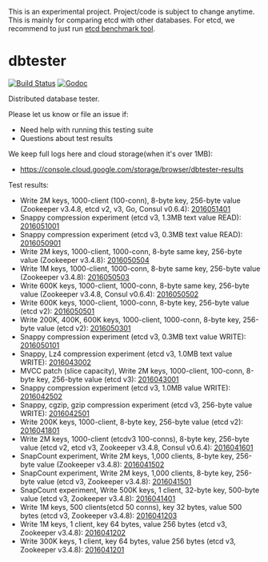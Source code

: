 This is an experimental project. Project/code is subject to change anytime.
This is mainly for comparing etcd with other databases. For etcd, we recommend
to just run [etcd benchmark tool](https://github.com/coreos/etcd/tree/master/tools/benchmark).

# dbtester

[![Build Status](https://img.shields.io/travis/coreos/dbtester.svg?style=flat-square)][cistat] [![Godoc](http://img.shields.io/badge/go-documentation-blue.svg?style=flat-square)][dbtester-godoc]

Distributed database tester.

Please let us know or file an issue if:

- Need help with running this testing suite
- Questions about test results

We keep full logs here and cloud storage(when it's over 1MB):

- https://console.cloud.google.com/storage/browser/dbtester-results

Test results:

- Write 2M keys, 1000-client (100-conn), 8-byte key, 256-byte value (Zookeeper v3.4.8, etcd v2, v3, Go, Consul v0.6.4): [2016051401](https://github.com/coreos/dbtester/tree/master/bench-results/2016051401/README.md)
- Snappy compression experiment (etcd v3, 1.3MB text value READ): [2016051001](https://github.com/coreos/dbtester/tree/master/bench-results/2016051001/README.md)
- Snappy compression experiment (etcd v3, 0.3MB text value READ): [2016050901](https://github.com/coreos/dbtester/tree/master/bench-results/2016050901/README.md)
- Write 2M keys, 1000-client, 1000-conn, 8-byte same key, 256-byte value (Zookeeper v3.4.8): [2016050504](https://github.com/coreos/dbtester/tree/master/bench-results/2016050504/README.md)
- Write 1M keys, 1000-client, 1000-conn, 8-byte same key, 256-byte value (Zookeeper v3.4.8): [2016050503](https://github.com/coreos/dbtester/tree/master/bench-results/2016050503/README.md)
- Write 600K keys, 1000-client, 1000-conn, 8-byte same key, 256-byte value (Zookeeper v3.4.8, Consul v0.6.4): [2016050502](https://github.com/coreos/dbtester/tree/master/bench-results/2016050502/README.md)
- Write 600K keys, 1000-client, 1000-conn, 8-byte key, 256-byte value (etcd v2): [2016050501](https://github.com/coreos/dbtester/tree/master/bench-results/2016050501/README.md)
- Write 200K, 400K, 600K keys, 1000-client, 1000-conn, 8-byte key, 256-byte value (etcd v2): [2016050301](https://github.com/coreos/dbtester/tree/master/bench-results/2016050301/README.md)
- Snappy compression experiment (etcd v3, 0.3MB text value WRITE): [2016050101](https://github.com/coreos/dbtester/tree/master/bench-results/2016050101/README.md)
- Snappy, Lz4 compression experiment (etcd v3, 1.0MB text value WRITE): [2016043002](https://github.com/coreos/dbtester/tree/master/bench-results/2016043002/README.md)
- MVCC patch (slice capacity), Write 2M keys, 1000-client, 100-conn, 8-byte key, 256-byte value (etcd v3): [2016043001](https://github.com/coreos/dbtester/tree/master/bench-results/2016043001/README.md)
- Snappy compression experiment (etcd v3, 1.0MB value WRITE): [2016042502](https://github.com/coreos/dbtester/tree/master/bench-results/2016042502/README.md)
- Snappy, cgzip, gzip compression experiment (etcd v3, 256-byte value WRITE): [2016042501](https://github.com/coreos/dbtester/tree/master/bench-results/2016042501/README.md)
- Write 200K keys, 1000-client, 8-byte key, 256-byte value (etcd v2): [2016041801](https://github.com/coreos/dbtester/tree/master/bench-results/2016041801/README.md)
- Write 2M keys, 1000-client (etcdv3 100-conns), 8-byte key, 256-byte value (etcd v2, etcd v3, Zookeeper v3.4.8, Consul v0.6.4): [2016041601](https://github.com/coreos/dbtester/tree/master/bench-results/2016041601/README.md)
- SnapCount experiment, Write 2M keys, 1,000 clients, 8-byte key, 256-byte value (Zookeeper v3.4.8): [2016041502](https://github.com/coreos/dbtester/tree/master/bench-results/2016041502/README.md)
- SnapCount experiment, Write 2M keys, 1,000 clients, 8-byte key, 256-byte value (etcd v3, Zookeeper v3.4.8): [2016041501](https://github.com/coreos/dbtester/tree/master/bench-results/2016041501/README.md)
- SnapCount experiment, Write 500K keys, 1 client, 32-byte key, 500-byte value (etcd v3, Zookeeper v3.4.8): [2016041401](https://github.com/coreos/dbtester/tree/master/bench-results/2016041401/README.md)
- Write 1M keys, 500 clients(etcd 50 conns), key 32 bytes, value 500 bytes (etcd v3, Zookeeper v3.4.8): [2016041203](https://github.com/coreos/dbtester/tree/master/bench-results/2016041203/README.md)
- Write 1M keys, 1 client, key 64 bytes, value 256 bytes (etcd v3, Zookeeper v3.4.8): [2016041202](https://github.com/coreos/dbtester/tree/master/bench-results/2016041202/README.md)
- Write 300K keys, 1 client, key 64 bytes, value 256 bytes (etcd v3, Zookeeper v3.4.8): [2016041201](https://github.com/coreos/dbtester/tree/master/bench-results/2016041201/README.md)

[cistat]: https://travis-ci.org/coreos/dbtester
[dbtester-godoc]: https://godoc.org/github.com/coreos/dbtester
